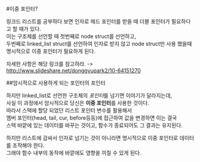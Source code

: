 #이중 포인터?

링크드 리스트를 공부하다 보면 인자로 헤드 포인터를 받을 때 더블 포인터가 필요하다고 할 때가 있다.  
이는 구조체를 선언할 때 첫번째로 node struct를 선언하고,  
두번째로 linked_list struct를 선언하여 인자로 받지 않고 node struct만 사용 했을때 명시적으로 이중 포인터가 필요하게 된다.  


자세한 사항은 해당 링크를 참고하라. -> http://www.slideshare.net/donggyupark2/10-64151270

##암시적으로 사용하게 되는 포인터의 포인터

하지만 linked_list로 선언한 구조체의 *포인터*를 넘기면 이야기가 달라지는데,  
사실 이 과정에서 암시적으로 당신은 **이중 포인터**를 사용한 것이다.  
따라서 스택에 할당 되었던 리스트 포인터 변수를 활용해서   
멤버 포인터(head, tail, cur, before등등)에 접근하여 값을 변경하면 이는 결국  
스택 바깥에 있는 데이터를 바꾸는 것이고, 함수가 종료되어도 그 결과는 유지된다.


하지만 리스트에 감싸서 인자로 넘기는 것이 아니라면 명시적으로 이중 포인터로 데이터를 조작해야 한다.  
그래야 함수 내부의 동작에 바깥에도 영향을 끼칠 수 있게 된다.  

